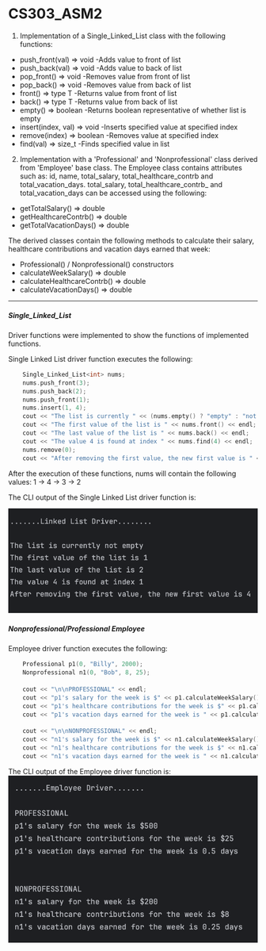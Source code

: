 # CS303_ASM2

1. Implementation of a Single_Linked_List class with the following functions:
  * push_front(val) => void
    -Adds value to front of list
  * push_back(val) => void
    -Adds value to back of list
  * pop_front() => void
    -Removes value from front of list
  * pop_back() => void
    -Removes value from back of list
  * front() => type T
    -Returns value from front of list
  * back() => type T
    -Returns value from back of list
  * empty() => boolean
    -Returns boolean representative of whether list is empty
  * insert(index, val) => void
    -Inserts specified value at specified index
  * remove(index) => boolean
    -Removes value at specified index
  * find(val) => size_t
    -Finds specified value in list


2. Implementation with a 'Professional' and 'Nonprofessional' class derived from 'Employee' base class. The Employee class contains attributes such as: id, name, total_salary, total_healthcare_contrb and total_vacation_days. total_salary, total_healthcare_contrb_ and total_vacation_days can be accessed using the following: 
  * getTotalSalary() => double
  * getHealthcareContrb() => double
  * getTotalVacationDays() => double

  The derived classes contain the following methods to calculate their salary, healthcare contributions and vacation days earned that week:
  * Professional() / Nonprofessional() constructors
  * calculateWeekSalary() => double
  * calculateHealthcareContrb() => double
  * calculateVacationDays() => double

-------
##### Single_Linked_List
Driver functions were implemented to show the functions of implemented functions.

Single Linked List driver function executes the following:
```cpp
    Single_Linked_List<int> nums;
    nums.push_front(3);
    nums.push_back(2);
    nums.push_front(1);
    nums.insert(1, 4);
    cout << "The list is currently " << (nums.empty() ? "empty" : "not empty") << endl;
    cout << "The first value of the list is " << nums.front() << endl;
    cout << "The last value of the list is " << nums.back() << endl;
    cout << "The value 4 is found at index " << nums.find(4) << endl;
    nums.remove(0);
    cout << "After removing the first value, the new first value is " << nums.front();
```

After the execution of these functions, nums will contain the following values:
    1 -> 4 -> 3 -> 2

The CLI output of the Single Linked List driver function is:

![alt text](https://github.com/pv747/CS303_ASM2/blob/306c8d5c06b43ccfbbbf5b73db44ec0f40b1ea6c/Screenshots/Single_Linked_List_driver.png)

##### Nonprofessional/Professional Employee

Employee driver function executes the following:

```cpp
    Professional p1(0, "Billy", 2000);
    Nonprofessional n1(0, "Bob", 8, 25);

    cout << "\n\nPROFESSIONAL" << endl;
    cout << "p1's salary for the week is $" << p1.calculateWeekSalary() << endl;
    cout << "p1's healthcare contributions for the week is $" << p1.calculateHealthcareContrb() << endl;
    cout << "p1's vacation days earned for the week is " << p1.calculateVacationDays() << " days"<< endl;

    cout << "\n\nNONPROFESSIONAL" << endl;
    cout << "n1's salary for the week is $" << n1.calculateWeekSalary() << endl;
    cout << "n1's healthcare contributions for the week is $" << n1.calculateHealthcareContrb() << endl;
    cout << "n1's vacation days earned for the week is " << n1.calculateVacationDays() << " days" << endl;
```

The CLI output of the Employee driver function is:
![alt text](https://github.com/pv747/CS303_ASM2/blob/ab311b688398f40817a155bac1e358fe49121adc/Screenshots/Employee_Driver.png)











